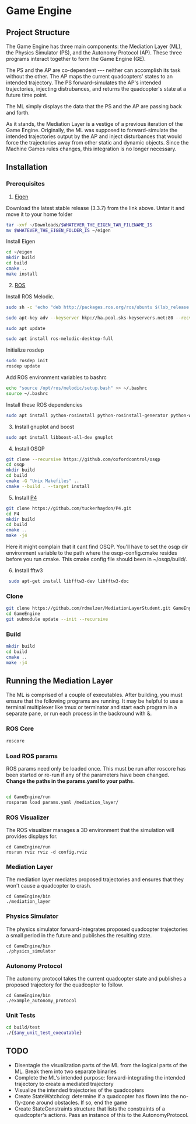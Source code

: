 # Game Engine
## Project Structure
The Game Engine has three main components: the Mediation Layer (ML), the Physics
Simulator (PS), and the Autonomy Protocol (AP). These three programs interact
together to form the Game Engine (GE).

The PS and the AP are co-dependent --- neither can accomplish its task without
the other. The AP maps the current quadcopters' states to an intended
trajectory. The PS forward-simulates the AP's intended trajectories, injecting
distrubances, and returns the quadcopter's state at a future time point.

The ML simply displays the data that the PS and the AP are passing back and
forth.

As it stands, the Mediation Layer is a vestige of a previous iteration of the
Game Engine. Originally, the ML was supposed to forward-simulate the intended
trajectories output by the AP and inject disturbances that would force the
trajectories away from other static and dynamic objects. Since the Machine Games
rules changes, this integration is no longer necessary.

## Installation
### Prerequisites 
1. [Eigen](bitbucket.org/eigen/eigen/get/3.3.7.tar.gz)

Download the latest stable release (3.3.7) from the link above. Untar it and move it to your home folder 

```bash
tar -xvf ~/Downloads/$WHATEVER_THE_EIGEN_TAR_FILENAME_IS
mv $WHATEVER_THE_EIGEN_FOLDER_IS ~/eigen
```

Install Eigen

```bash
cd ~/eigen
mkdir build
cd build
cmake ..
make install
```

2. [ROS](http://www.ros.org)

Install ROS Melodic.

```bash
sudo sh -c 'echo "deb http://packages.ros.org/ros/ubuntu $(lsb_release -sc) main" > /etc/apt/sources.list.d/ros-latest.list'

sudo apt-key adv --keyserver hkp://ha.pool.sks-keyservers.net:80 --recv-key 421C365BD9FF1F717815A3895523BAEEB01FA116

sudo apt update

sudo apt install ros-melodic-desktop-full
```

Initialize rosdep

```bash
sudo rosdep init
rosdep update
```

Add ROS environment variables to bashrc

```bash
echo "source /opt/ros/melodic/setup.bash" >> ~/.bashrc
source ~/.bashrc
```

Install these ROS dependencies

```bash
sudo apt install python-rosinstall python-rosinstall-generator python-wstool build-essential
```

3. Install gnuplot and boost

```bash
sudo apt install libboost-all-dev gnuplot
```

4. Install OSQP

```bash
git clone --recursive https://github.com/oxfordcontrol/osqp
cd osqp
mkdir build
cd build
cmake -G "Unix Makefiles" ..
cmake --build . --target install
```

5. Install [P4](https://github.com/tuckerhaydon/P4.git)

```bash
git clone https://github.com/tuckerhaydon/P4.git
cd P4
mkdir build
cd build
cmake ..
make -j4
```

Here it might complain that it cant find OSQP. You'll have to set the osqp dir environment variable to the path where the osqp-config.cmake resides before you run cmake. This cmake config file should been in ~/osqp/build/. 

6. Install fftw3

```bash
 sudo apt-get install libfftw3-dev libfftw3-doc
```

### Clone
```bash
git clone https://github.com/rdmelzer/MediationLayerStudent.git GameEngine
cd GameEngine
git submodule update --init --recursive
```

### Build
```bash
mkdir build 
cd build
cmake ..
make -j4
```

## Running the Mediation Layer
The ML is comprised of a couple of executables. After building, you must ensure
that the following programs are running. It may be helpful to use a terminal
multiplexer like tmux or terminator and start each program in a separate pane, or run each process in the backround with &. 

### ROS Core
```bash
roscore
```

### Load ROS params
ROS params need only be loaded once. This must be run after roscore has been
started or re-run if any of the parameters have been changed. **Change the paths in the params.yaml to your paths.**
```bash

cd GameEngine/run
rosparam load params.yaml /mediation_layer/
```

### ROS Visualizer
The ROS visualizer manages a 3D environment that the simulation will provides
displays for.
```
cd GameEngine/run
rosrun rviz rviz -d config.rviz
```

### Mediation Layer
The mediation layer mediates proposed trajectories and ensures that they won't
cause a quadcopter to crash.
```
cd GameEngine/bin
./mediation_layer
```

### Physics Simulator
The physics simulator forward-integrates proposed quadcopter trajectories a
small period in the future and publishes the resulting state.
```
cd GameEngine/bin
./physics_simulator
```

### Autonomy Protocol
The autonomy protocol takes the current quadcopter state and publishes a
proposed trajectory for the quadcopter to follow.
```
cd GameEngine/bin
./example_autonomy_protocol
```

### Unit Tests
```bash
cd build/test
./{$any_unit_test_executable}
```

## TODO
- Disentagle the visualization parts of the ML from the logical parts of the ML.
  Break them into two separate binaries 
- Complete the ML's intended purpose: forward-integrating the intended
  trajectory to create a mediated trajectory
- Visualize the intended trajectories of the quadcopters
- Create StateWatchdog: determine if a quadcopter has flown into the no-fly-zone
  around obstacles. If so, end the game
- Create StateConstraints structure that lists the constraints of a quadcopter's
  actions. Pass an instance of this to the AutonomyProtocol.
